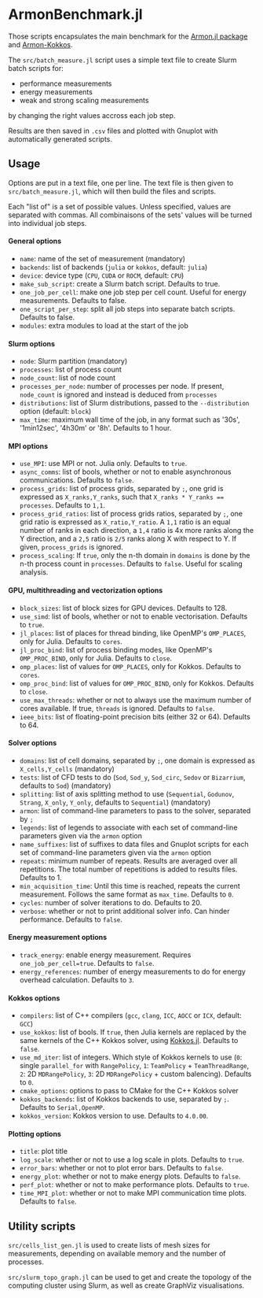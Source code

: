 # ArmonBenchmark.jl

Those scripts encapsulates the main benchmark for the [Armon.jl package](https://github.com/Keluaa/Armon.jl)
and [Armon-Kokkos](https://github.com/Keluaa/Armon-Kokkos).

The `src/batch_measure.jl` script uses a simple text file to create Slurm batch scripts for:
 - performance measurements
 - energy measurements
 - weak and strong scaling measurements
 
by changing the right values accross each job step.

Results are then saved in `.csv` files and plotted with Gnuplot with automatically generated scripts.


## Usage

Options are put in a text file, one per line. The text file is then given to `src/batch_measure.jl`,
which will then build the files and scripts.

Each "list of" is a set of possible values. Unless specified, values are separated with commas.
All combinaisons of the sets' values will be turned into individual job steps.


#### General options

 - `name`: name of the set of measurement (mandatory)
 - `backends`: list of backends (`julia` or `kokkos`, default: `julia`)
 - `device`: device type (`CPU`, `CUDA` or `ROCM`, default: `CPU`)
 - `make_sub_script`: create a Slurm batch script. Defaults to true.
 - `one_job_per_cell`: make one job step per cell count. Useful for energy measurements. Defaults to false.
 - `one_script_per_step`: split all job steps into separate batch scripts. Defaults to false.
 - `modules`: extra modules to load at the start of the job


#### Slurm options
 
 - `node`: Slurm partition (mandatory)
 - `processes`: list of process count
 - `node_count`: list of node count
 - `processes_per_node`: number of processes per node. If present, `node_count` is ignored and instead is deduced from `processes`
 - `distributions`: list of Slurm distributions, passed to the `--distribution` option (default: `block`)
 - `max_time`: maximum wall time of the job, in any format such as '30s', '1min12sec', '4h30m' or '8h'. Defaults to 1 hour.


#### MPI options

 - `use_MPI`: use MPI or not. Julia only. Defaults to `true`.
 - `async_comms`: list of bools, whether or not to enable asynchronous communications. Defaults to `false`.
 - `process_grids`: list of process grids, separated by `;`, one grid is expressed as `X_ranks,Y_ranks`, such that `X_ranks * Y_ranks == processes`. Defaults to `1,1`.
 - `process_grid_ratios`: list of process grids ratios, separated by `;`, one grid ratio is expressed as `X_ratio,Y_ratio`. A `1,1` ratio is an equal number of ranks in each direction, a `1,4` ratio is 4x more ranks along the Y direction, and a `2,5` ratio is `2/5` ranks along X with respect to Y. If given, `process_grids` is ignored.
 - `process_scaling`: If `true`, only the n-th domain in `domains` is done by the n-th process count in `processes`. Defaults to `false`. Useful for scaling analysis.


#### GPU, multithreading and vectorization options

 - `block_sizes`: list of block sizes for GPU devices. Defaults to 128.
 - `use_simd`: list of bools, whether or not to enable vectorisation. Defaults to `true`.
 - `jl_places`: list of places for thread binding, like OpenMP's `OMP_PLACES`, only for Julia. Defaults to `cores`.
 - `jl_proc_bind`: list of process binding modes, like OpenMP's `OMP_PROC_BIND`, only for Julia. Defaults to `close`.
 - `omp_places`: list of values for `OMP_PLACES`, only for Kokkos. Defaults to `cores`.
 - `omp_proc_bind`: list of values for `OMP_PROC_BIND`, only for Kokkos. Defaults to `close`.
 - `use_max_threads`: whether or not to always use the maximum number of cores available. If true, `threads` is ignored. Defaults to `false`.
 - `ieee_bits`: list of floating-point precision bits (either 32 or 64). Defaults to 64.


#### Solver options

 - `domains`: list of cell domains, separated by `;`, one domain is expressed as `X_cells,Y_cells` (mandatory)
 - `tests`: list of CFD tests to do (`Sod`, `Sod_y`, `Sod_circ`, `Sedov` or `Bizarrium`, defaults to `Sod`) (mandatory)
 - `splitting`: list of axis splitting method to use (`Sequential`, `Godunov`, `Strang`, `X_only`, `Y_only`, defaults to `Sequential`) (mandatory)
 - `armon`: list of command-line parameters to pass to the solver, separated by `;`
 - `legends`: list of legends to associate with each set of command-line parameters given via the `armon` option
 - `name_suffixes`: list of suffixes to data files and Gnuplot scripts for each set of command-line parameters given via the `armon` option
 - `repeats`: minimum number of repeats. Results are averaged over all repetitions. The total number of repetitions is added to results files. Defaults to 1.
 - `min_acquisition_time`: Until this time is reached, repeats the current measurement. Follows the same format as `max_time`. Defaults to `0`.
 - `cycles`: number of solver iterations to do. Defaults to 20.
 - `verbose`: whether or not to print additional solver info. Can hinder performance. Defaults to `false`.


#### Energy measurement options

 - `track_energy`: enable energy measurement. Requires `one_job_per_cell=true`. Defaults to `false`.
 - `energy_references`: number of energy measurements to do for energy overhead calculation. Defaults to `3`.


#### Kokkos options

 - `compilers`: list of C++ compilers (`gcc`, `clang`, `ICC`, `AOCC` or `ICX`, default: `GCC`)
 - `use_kokkos`: list of bools. If `true`, then Julia kernels are replaced by the same kernels of the C++ Kokkos solver, using [Kokkos.jl](https://github.com/Keluaa/Kokkos.jl). Defaults to `false`.
 - `use_md_iter`: list of integers. Which style of Kokkos kernels to use (`0`: single `parallel_for` with `RangePolicy`, `1`: `TeamPolicy` + `TeamThreadRange`, `2`: 2D `MDRangePolicy`, `3`: 2D `MDRangePolicy` + custom balencing). Defaults to `0`.
 - `cmake_options`: options to pass to CMake for the C++ Kokkos solver
 - `kokkos_backends`: list of Kokkos backends to use, separated by `;`. Defaults to `Serial,OpenMP`.
 - `kokkos_version`: Kokkos version to use. Defaults to `4.0.00`.


#### Plotting options

 - `title`: plot title
 - `log_scale`: whether or not to use a log scale in plots. Defaults to `true`.
 - `error_bars`: whether or not to plot error bars. Defaults to `false`.
 - `energy_plot`: whether or not to make energy plots. Defaults to `false`.
 - `perf_plot`: whether or not to make performance plots. Defaults to `true`.
 - `time_MPI_plot`: whether or not to make MPI communication time plots. Defaults to `false`.


## Utility scripts

`src/cells_list_gen.jl` is used to create lists of mesh sizes for measurements, depending on available
memory and the number of processes.

`src/slurm_topo_graph.jl` can be used to get and create the topology of the computing cluster using
Slurm, as well as create GraphViz visualisations.
